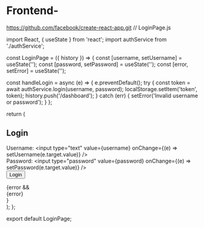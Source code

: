 # Frontend-
https://github.com/facebook/create-react-app.git
// LoginPage.js

import React, { useState } from 'react';
import authService from './authService';

const LoginPage = ({ history }) => {
  const [username, setUsername] = useState('');
  const [password, setPassword] = useState('');
  const [error, setError] = useState('');

  const handleLogin = async (e) => {
    e.preventDefault();
    try {
      const token = await authService.login(username, password);
      localStorage.setItem('token', token);
      history.push('/dashboard');
    } catch (err) {
      setError('Invalid username or password');
    }
  };

  return (
    <div>
      <h2>Login</h2>
      <form onSubmit={handleLogin}>
        <div>
          <label>Username:</label>
          <input type="text" value={username} onChange={(e) => setUsername(e.target.value)} />
        </div>
        <div>
          <label>Password:</label>
          <input type="password" value={password} onChange={(e) => setPassword(e.target.value)} />
        </div>
        <button type="submit">Login</button>
      </form>
      {error && <div className="error">{error}</div>}
    </div>
  );
};

export default LoginPage;
